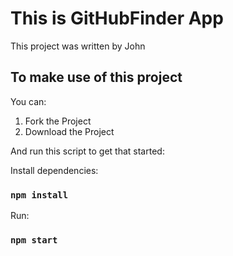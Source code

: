 # This is GitHubFinder App
This project was written by John

## To make use of this project
You can:
1. Fork the Project
2. Download the Project

And run this script to get that started:

Install dependencies:
### `npm install`

Run:
### `npm start`
